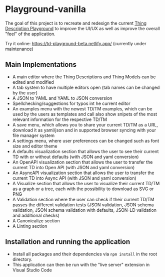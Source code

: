 # Playground-vanilla
The goal of this project is to recreate and redesign the current [Thing Description Playground](http://plugfest.thingweb.io/playground/) to improve the UI/UX as well as improve the overall "feel" of the application.

Try it online: https://td-playground-beta.netlify.app/ (currently under maintenance)

## Main Implementations
- A main editor where the Thing Descriptions and Thing Models can be edited and modified
- A tab system to have multiple editors open (tab names can be changed by the user)
- A JSON to YAML and YAML to JSON conversion
- Spellchecking/suggestions for typos int he current editor
- An examples menu with the newest TD/TM examples, which can be used by the users as templates and call also show snipets of the most relevant information for the respective TD/TM
- A save menu, which allows you to share your current TD/TM as a URL, download it as yaml/json and in supported browser syncing with your file manager system
- A settings menu, where user preferences can be changed such as font size and editor theme
- A defaults visualization section that allows the user to see their current TD with or without defaults (with JSON and yaml conversion)
- An OpenAPI visualization section that allows the user to transfer the current TD into Open API (with JSON and yaml conversion)
- An AsyncAPI visualization section that allows the user to transfer the current TD into Async API (with JSON and yaml conversion)
- A Visualize section that allows the user to visualize their current TD/TM as a graph or a tree, each with the possibility to download as SVG or PNG
- A Validation section where the user can check if their current TD/TM passes the different validation tests (JSON validation, JSON schema validation, JSON schema validation with defaults, JSON-LD validation and additional checks)
- A Canonicalize section
- A Linting section

## Installation and running the application
- Install all packages and their dependencies via `npm install` in the root directory.
- This application can then be run with the "live server" extension in Visual Studio Code
